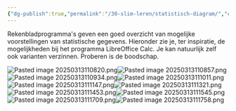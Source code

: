 ```yaml
---
{"dg-publish":true,"permalink":"/30-slim-leren/statistisch-diagram/","created":"2025-03-13T10:58:30.762+01:00","updated":"2025-04-05T19:16:07.798+02:00"}
---
```


Rekenbladprogramma's geven een goed overzicht van mogelijke voorstellingen van statistische gegevens. Hieronder zie je, ter inspiratie, de mogelijkheden bij het programma LibreOffice Calc. Je kan natuurlijk zelf ook varianten verzinnen. Proberen is de boodschap.

![Pasted image 20250313110820.png](/img/user/05%20leren/Pasted%20image%2020250313110820.png)![Pasted image 20250313110857.png](/img/user/05%20leren/Pasted%20image%2020250313110857.png)
![Pasted image 20250313110934.png](/img/user/05%20leren/Pasted%20image%2020250313110934.png)![Pasted image 20250313111011.png](/img/user/05%20leren/Pasted%20image%2020250313111011.png)
![Pasted image 20250313111147.png](/img/user/05%20leren/Pasted%20image%2020250313111147.png)![Pasted image 20250313111321.png](/img/user/05%20leren/Pasted%20image%2020250313111321.png)
![Pasted image 20250313111453.png](/img/user/05%20leren/Pasted%20image%2020250313111453.png)![Pasted image 20250313111545.png](/img/user/05%20leren/Pasted%20image%2020250313111545.png)![Pasted image 20250313111709.png](/img/user/05%20leren/Pasted%20image%2020250313111709.png)![Pasted image 20250313111758.png](/img/user/05%20leren/Pasted%20image%2020250313111758.png)